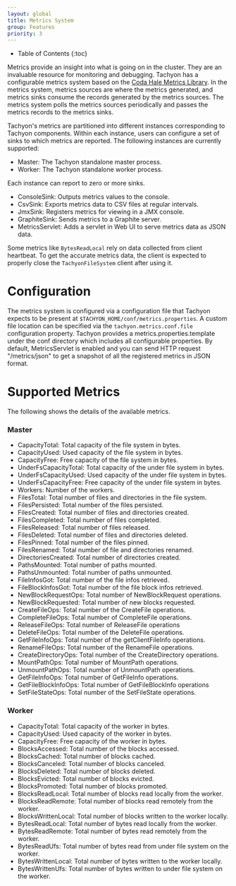 ```yaml
---
layout: global
title: Metrics System
group: Features
priority: 3
---
```


* Table of Contents
{:toc}

Metrics provide an insight into what is going on in the cluster. They are an invaluable resource for
monitoring and debugging. Tachyon has a configurable metrics system based on the [Coda Hale Metrics 
Library](https://github.com/dropwizard/metrics). In the metrics system, metrics sources are where 
the metrics generated, and metrics sinks consume the records generated by the metrics sources. 
The metrics system polls the metrics sources periodically and passes the metrics records to 
the metrics sinks.

Tachyon's metrics are partitioned into different instances corresponding to Tachyon components.
Within each instance, users can configure a set of sinks to which metrics are reported. The
following instances are currently supported:

* Master: The Tachyon standalone master process.
* Worker: The Tachyon standalone worker process.

Each instance can report to zero or more sinks.

* ConsoleSink: Outputs metrics values to the console.
* CsvSink: Exports metrics data to CSV files at regular intervals.
* JmxSink: Registers metrics for viewing in a JMX console.
* GraphiteSink: Sends metrics to a Graphite server.
* MetricsServlet: Adds a servlet in Web UI to serve metrics data as JSON data.

Some metrics like `BytesReadLocal` rely on data collected from client heartbeat. To get the accurate
metrics data, the client is expected to properly close the `TachyonFileSystem` client after using
it.

# Configuration
The metrics system is configured via a configuration file that Tachyon expects to be present at
`$TACHYON_HOME/conf/metrics.properties`. A custom file location can be specified via the
`tachyon.metrics.conf.file` configuration property. Tachyon provides a metrics.properties.template
under the conf directory which includes all configurable properties. By default, MetricsServlet
is enabled and you can send HTTP request "/metrics/json" to get a snapshot of all the registered
metrics in JSON format.

# Supported Metrics

The following shows the details of the available metrics.

### Master

* CapacityTotal: Total capacity of the file system in bytes.
* CapacityUsed: Used capacity of the file system in bytes.
* CapacityFree: Free capacity of the file system in bytes.
* UnderFsCapacityTotal: Total capacity of the under file system in bytes.
* UnderFsCapacityUsed: Used capacity of the under file system in bytes.
* UnderFsCapacityFree: Free capacity of the under file system in bytes.
* Workers: Number of the workers.
* FilesTotal: Total number of files and directories in the file system.
* FilesPersisted: Total number of the files persisted.
* FilesCreated: Total number of files and directories created.
* FilesCompleted: Total number of files completed.
* FilesReleased: Total number of files released.
* FilesDeleted: Total number of files and directories deleted.
* FilesPinned: Total number of the files pinned.
* FilesRenamed: Total number of file and directories renamed.
* DirectoriesCreated: Total number of directories created.
* PathsMounted: Total number of paths mounted.
* PathsUnmounted: Total number of paths unmounted.
* FileInfosGot: Total number of the file infos retrieved.
* FileBlockInfosGot: Total number of the file block infos retrieved.
* NewBlockRequestOps: Total number of NewBlockRequest operations.
* NewBlockRequested: Total number of new blocks requested.
* CreateFileOps: Total number of the CreateFile operations.
* CompleteFileOps: Total number of CompleteFile operations.
* ReleaseFileOps: Total number of ReleaseFile operations
* DeleteFileOps: Total number of the DeleteFile operations.
* GetFileInfoOps: Total number of the getClientFileInfo operations.
* RenameFileOps: Total number of the RenameFile operations.
* CreateDirectoryOps: Total number of the CreateDirectory operations.
* MountPathOps: Total number of MountPath operations.
* UnmountPathOps: Total number of UnmountPath operations.
* GetFileInfoOps: Total number of GetFileInfo operations.
* GetFileBlockInfoOps: Total number of GetFileBlockInfo operations
* SetFileStateOps: Total number of the SetFileState operations.

### Worker

* CapacityTotal: Total capacity of the worker in bytes.
* CapacityUsed: Used capacity of the worker in bytes.
* CapacityFree: Free capacity of the worker in bytes.
* BlocksAccessed: Total number of the blocks accessed.
* BlocksCached: Total number of blocks cached.
* BlocksCanceled: Total number of blocks canceled.
* BlocksDeleted: Total number of blocks deleted.
* BlocksEvicted: Total number of blocks evicted.
* BlocksPromoted: Total number of blocks promoted.
* BlocksReadLocal: Total number of blocks read locally from the worker.
* BlocksReadRemote: Total number of blocks read remotely from the worker.
* BlocksWrittenLocal: Total number of blocks written to the worker locally.
* BytesReadLocal: Total number of bytes read locally from the worker.
* BytesReadRemote: Total number of bytes read remotely from the worker.
* BytesReadUfs: Total number of bytes read from under file system on the worker.
* BytesWrittenLocal: Total number of bytes written to the worker locally.
* BytesWrittenUfs: Total number of bytes written to under file system on the worker.
